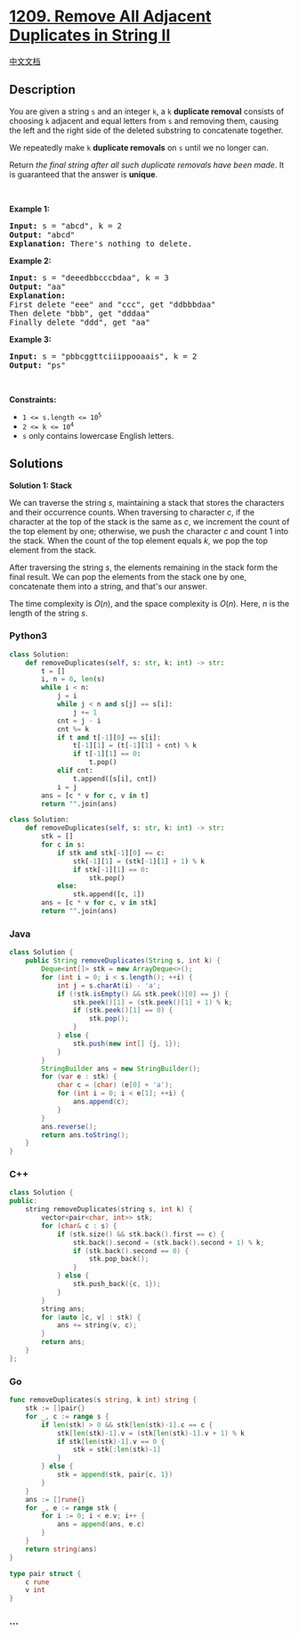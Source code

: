 # [1209. Remove All Adjacent Duplicates in String II](https://leetcode.com/problems/remove-all-adjacent-duplicates-in-string-ii)

[中文文档](/solution/1200-1299/1209.Remove%20All%20Adjacent%20Duplicates%20in%20String%20II/README.md)

## Description

<p>You are given a string <code>s</code> and an integer <code>k</code>, a <code>k</code> <strong>duplicate removal</strong> consists of choosing <code>k</code> adjacent and equal letters from <code>s</code> and removing them, causing the left and the right side of the deleted substring to concatenate together.</p>

<p>We repeatedly make <code>k</code> <strong>duplicate removals</strong> on <code>s</code> until we no longer can.</p>

<p>Return <em>the final string after all such duplicate removals have been made</em>. It is guaranteed that the answer is <strong>unique</strong>.</p>

<p>&nbsp;</p>
<p><strong class="example">Example 1:</strong></p>

<pre>
<strong>Input:</strong> s = &quot;abcd&quot;, k = 2
<strong>Output:</strong> &quot;abcd&quot;
<strong>Explanation: </strong>There&#39;s nothing to delete.</pre>

<p><strong class="example">Example 2:</strong></p>

<pre>
<strong>Input:</strong> s = &quot;deeedbbcccbdaa&quot;, k = 3
<strong>Output:</strong> &quot;aa&quot;
<strong>Explanation: 
</strong>First delete &quot;eee&quot; and &quot;ccc&quot;, get &quot;ddbbbdaa&quot;
Then delete &quot;bbb&quot;, get &quot;dddaa&quot;
Finally delete &quot;ddd&quot;, get &quot;aa&quot;</pre>

<p><strong class="example">Example 3:</strong></p>

<pre>
<strong>Input:</strong> s = &quot;pbbcggttciiippooaais&quot;, k = 2
<strong>Output:</strong> &quot;ps&quot;
</pre>

<p>&nbsp;</p>
<p><strong>Constraints:</strong></p>

<ul>
	<li><code>1 &lt;= s.length &lt;= 10<sup>5</sup></code></li>
	<li><code>2 &lt;= k &lt;= 10<sup>4</sup></code></li>
	<li><code>s</code> only contains lowercase English letters.</li>
</ul>

## Solutions

**Solution 1: Stack**

We can traverse the string $s$, maintaining a stack that stores the characters and their occurrence counts. When traversing to character $c$, if the character at the top of the stack is the same as $c$, we increment the count of the top element by one; otherwise, we push the character $c$ and count $1$ into the stack. When the count of the top element equals $k$, we pop the top element from the stack.

After traversing the string $s$, the elements remaining in the stack form the final result. We can pop the elements from the stack one by one, concatenate them into a string, and that's our answer.

The time complexity is $O(n)$, and the space complexity is $O(n)$. Here, $n$ is the length of the string $s$.

<!-- tabs:start -->

### **Python3**

```python
class Solution:
    def removeDuplicates(self, s: str, k: int) -> str:
        t = []
        i, n = 0, len(s)
        while i < n:
            j = i
            while j < n and s[j] == s[i]:
                j += 1
            cnt = j - i
            cnt %= k
            if t and t[-1][0] == s[i]:
                t[-1][1] = (t[-1][1] + cnt) % k
                if t[-1][1] == 0:
                    t.pop()
            elif cnt:
                t.append([s[i], cnt])
            i = j
        ans = [c * v for c, v in t]
        return "".join(ans)
```

```python
class Solution:
    def removeDuplicates(self, s: str, k: int) -> str:
        stk = []
        for c in s:
            if stk and stk[-1][0] == c:
                stk[-1][1] = (stk[-1][1] + 1) % k
                if stk[-1][1] == 0:
                    stk.pop()
            else:
                stk.append([c, 1])
        ans = [c * v for c, v in stk]
        return "".join(ans)
```

### **Java**

```java
class Solution {
    public String removeDuplicates(String s, int k) {
        Deque<int[]> stk = new ArrayDeque<>();
        for (int i = 0; i < s.length(); ++i) {
            int j = s.charAt(i) - 'a';
            if (!stk.isEmpty() && stk.peek()[0] == j) {
                stk.peek()[1] = (stk.peek()[1] + 1) % k;
                if (stk.peek()[1] == 0) {
                    stk.pop();
                }
            } else {
                stk.push(new int[] {j, 1});
            }
        }
        StringBuilder ans = new StringBuilder();
        for (var e : stk) {
            char c = (char) (e[0] + 'a');
            for (int i = 0; i < e[1]; ++i) {
                ans.append(c);
            }
        }
        ans.reverse();
        return ans.toString();
    }
}
```

### **C++**

```cpp
class Solution {
public:
    string removeDuplicates(string s, int k) {
        vector<pair<char, int>> stk;
        for (char& c : s) {
            if (stk.size() && stk.back().first == c) {
                stk.back().second = (stk.back().second + 1) % k;
                if (stk.back().second == 0) {
                    stk.pop_back();
                }
            } else {
                stk.push_back({c, 1});
            }
        }
        string ans;
        for (auto [c, v] : stk) {
            ans += string(v, c);
        }
        return ans;
    }
};
```

### **Go**

```go
func removeDuplicates(s string, k int) string {
	stk := []pair{}
	for _, c := range s {
		if len(stk) > 0 && stk[len(stk)-1].c == c {
			stk[len(stk)-1].v = (stk[len(stk)-1].v + 1) % k
			if stk[len(stk)-1].v == 0 {
				stk = stk[:len(stk)-1]
			}
		} else {
			stk = append(stk, pair{c, 1})
		}
	}
	ans := []rune{}
	for _, e := range stk {
		for i := 0; i < e.v; i++ {
			ans = append(ans, e.c)
		}
	}
	return string(ans)
}

type pair struct {
	c rune
	v int
}
```

### **...**

```

```

<!-- tabs:end -->
